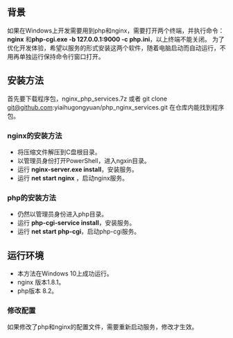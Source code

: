 ## 背景
如果在Windows上开发需要用到php和nginx，需要打开两个终端，并执行命令：**nginx** 和**php-cgi.exe -b 127.0.0.1:9000 -c php.ini**，以上终端不能关闭。
为了优化开发体验，希望以服务的形式安装这两个软件，随着电脑启动而自动运行，不用再单独运行保持命令行窗口打开。
## 安装方法
首先要下载程序包，nginx_php_services.7z
或者
git clone git@github.com:yiaihugongyuan/php_nginx_services.git
在仓库内能找到程序包。
### nginx的安装方法
* 将压缩文件解压到C盘根目录。
* 以管理员身份打开PowerShell，进入ngxin目录。
* 运行 **nginx-server.exe install**，安装服务。
* 运行 **net start nginx** ，启动nginx服务。
### php的安装方法
* 仍然以管理员身份进入php目录。
* 运行 **php-cgi-service install**，安装服务。
* 运行 **net start php-cgi**，启动php-cgi服务。
## 运行环境
* 本方法在Windows 10上成功运行。
* nginx 版本1.8.1。
* php版本 8.2。 
### 修改配置
如果修改了php和nginx的配置文件，需要重新启动服务，修改才生效。
